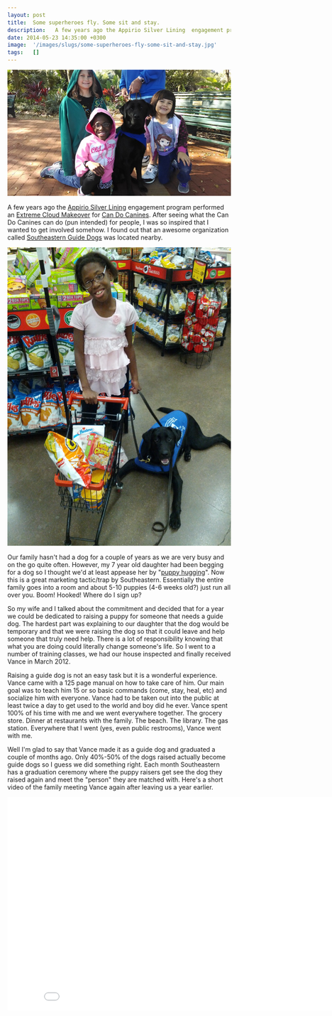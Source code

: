 ```yaml
---
layout: post
title:  Some superheroes fly. Some sit and stay.
description:   A few years ago the Appirio Silver Lining  engagement program performed an  Extreme Cloud Makeover for Can Do Canines . After seeing what the Can Do Canines can do (pun intended) for people, I was so inspired that I wanted to get involved somehow. I found out that an awesome organization called Southeastern Guide Dogs  was located nearby. Our family hasnt had a dog for a couple of years as we are very busy and on the go quite often. However, my 7 year old daughter had been begging for a dog so
date: 2014-05-23 14:35:00 +0300
image:  '/images/slugs/some-superheroes-fly-some-sit-and-stay.jpg'
tags:   []
---
```

<p><img src="images/vance3.jpg" alt="" ></p>
<p>A few years ago the <a href="https://www.facebook.com/AppirioSilverLining">Appirio Silver Lining</a> engagement program performed an <a href="http://appirio.com/category/business-blog/2012/01/can-do-canines-wins-extreme-cloud-makeover-nonprofit-edition/">Extreme Cloud Makeover</a> for <a href="http://can-do-canines.org/">Can Do Canines</a>. After seeing what the Can Do Canines can do (pun intended) for people, I was so inspired that I wanted to get involved somehow. I found out that an awesome organization called <a href="http://www.guidedogs.org/">Southeastern Guide Dogs</a> was located nearby.</p>
<p><img src="images/vance2.jpg" alt="" ></p>
<p>Our family hasn't had a dog for a couple of years as we are very busy and on the go quite often. However, my 7 year old daughter had been begging for a dog so I thought we'd at least appease her by "<a href="http://www.guidedogs.org/activities/hug-a-puppy/">puppy hugging</a>". Now this is a great marketing tactic/trap by Southeastern. Essentially the entire family goes into a room and about 5-10 puppies (4-6 weeks old?) just run all over you. Boom! Hooked! Where do I sign up?</p>
<p>So my wife and I talked about the commitment and decided that for a year we could be dedicated to raising a puppy for someone that needs a guide dog. The hardest part was explaining to our daughter that the dog would be temporary and that we were raising the dog so that it could leave and help someone that truly need help. There is a lot of responsibility knowing that what you are doing could literally change someone's life. So I went to a number of training classes, we had our house inspected and finally received Vance in March 2012.</p>
<p>Raising a guide dog is not an easy task but it is a wonderful experience. Vance came with a 125 page manual on how to take care of him. Our main goal was to teach him 15 or so basic commands (come, stay, heal, etc) and socialize him with everyone. Vance had to be taken out into the public at least twice a day to get used to the world and boy did he ever. Vance spent 100% of his time with me and we went everywhere together. The grocery store. Dinner at restaurants with the family. The beach. The library. The gas station. Everywhere that I went (yes, even public restrooms), Vance went with me.</p>
<p>Well I'm glad to say that Vance made it as a guide dog and graduated a couple of months ago. Only 40%-50% of the dogs raised actually become guide dogs so I guess we did something right. Each month Southeastern has a graduation ceremony where the puppy raisers get see the dog they raised again and meet the "person" they are matched with. Here's a short video of the family meeting Vance again after leaving us a year earlier.</p>
<div class="flex-video"><iframe width="853" height="480" src="//www.youtube.com/embed/7e2_c9b9O7I" frameborder="0" allowfullscreen></iframe></div>
